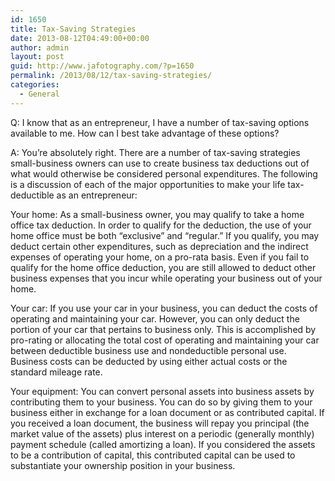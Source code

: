```yaml
---
id: 1650
title: Tax-Saving Strategies
date: 2013-08-12T04:49:00+00:00
author: admin
layout: post
guid: http://www.jafotography.com/?p=1650
permalink: /2013/08/12/tax-saving-strategies/
categories:
  - General
---
```

Q: I know that as an entrepreneur, I have a number of tax-saving options available to me. How can I best take advantage of these options?

A: You&#8217;re absolutely right. There are a number of tax-saving strategies small-business owners can use to create business tax deductions out of what would otherwise be considered personal expenditures. The following is a discussion of each of the major opportunities to make your life tax-deductible as an entrepreneur:

Your home: As a small-business owner, you may qualify to take a home office tax deduction. In order to qualify for the deduction, the use of your home office must be both &#8220;exclusive&#8221; and &#8220;regular.&#8221; If you qualify, you may deduct certain other expenditures, such as depreciation and the indirect expenses of operating your home, on a pro-rata basis. Even if you fail to qualify for the home office deduction, you are still allowed to deduct other business expenses that you incur while operating your business out of your home.

Your car: If you use your car in your business, you can deduct the costs of operating and maintaining your car. However, you can only deduct the portion of your car that pertains to business only. This is accomplished by pro-rating or allocating the total cost of operating and maintaining your car between deductible business use and nondeductible personal use. Business costs can be deducted by using either actual costs or the standard mileage rate.

Your equipment: You can convert personal assets into business assets by contributing them to your business. You can do so by giving them to your business either in exchange for a loan document or as contributed capital. If you received a loan document, the business will repay you principal (the market value of the assets) plus interest on a periodic (generally monthly) payment schedule (called amortizing a loan). If you considered the assets to be a contribution of capital, this contributed capital can be used to substantiate your ownership position in your business.